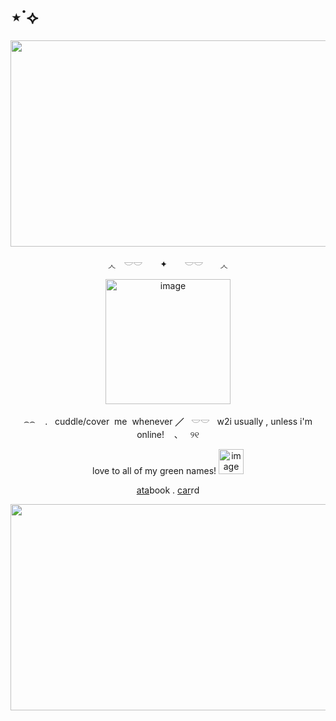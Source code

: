 # ⋆˙⟡
<p align="center">
<img width="2048" height="330" alt="image" src="https://64.media.tumblr.com/b921c466430f7aa6f4509d516769f345/d083df8da3513e0a-84/s2048x3072/896528946492d3bdb78f47ff85586d3af791bb65.pnj" />
<p align="center">
◞◟　𓎟𓎟　 ✦　　𓎟𓎟　　◞◟
<p align="center">
<img width="200" height="200" alt="image" src="https://media.discordapp.net/attachments/1406201432738365532/1421457438388916304/Screenshot_2025-09-27_142337-removebg-preview.png?ex=68d91ae6&is=68d7c966&hm=2e997ff9c56813b65b1983d3161a9fe1d3e2aef744d982fd5322854908784543&=&format=webp&quality=lossless&width=558&height=312" />
<p align="center">
⌢⌢ ‎ ‎ ‎ . ‎ ‎ cuddle/cover ‎ me ‎ whenever  ╱ ‎ ‎ 𓎟𓎟 ‎ ‎ w2i‎  usually‎ ,‎  unles‎s i'm‎  online!‎  ‎ ‎ ‎ 、‎ ‎ ‎ ୨୧
<p align="center">
love to all of my green names! <img width="40" height="40" alt="image" src="https://github.com/user-attachments/assets/3cf5195b-2745-415d-b0b3-cb3700ee0f51" />

<p align="center">
<p align="center">
  <a href="https://whatsurnamegirlfriend.atabook.org/" target="_blank">ata</a>book .
  <a href="https://theoceanhealssouls.carrd.co/" target="_blank">car</a>rd
<p align="center">
<img width="2048" height="330" alt="image" src="https://64.media.tumblr.com/b8c2e2f9523e706a3c27656fc182d23c/d083df8da3513e0a-e5/s2048x3072/dea5e8658b68a53bc95b383a7fed8e20083fcb1a.pnj" />




</p>



























